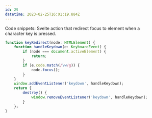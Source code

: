 ```yaml
---
id: 29
datetime: 2023-02-25T16:01:19.884Z
---
```


Code snippets: Svelte action that redirect focus to element when a character key is pressed.

```ts
function keyRedirect(node: HTMLElement) {
	function handleKeydown(e: KeyboardEvent) {
		if (node === document.activeElement) {
			return;
		}
		if (e.code.match(/\w/g)) {
			node.focus();
		}
	}
	window.addEventListener('keydown', handleKeydown);
	return {
		destroy() {
			window.removeEventListener('keydown', handleKeydown);
		}
	};
}
```
